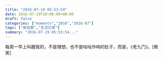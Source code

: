 ```yaml
---
title: "2016-07-19 05:53:54"
date: 2016-07-19T10:00:00+08:00
draft: false
categories: ["moments","2016","2016-07"]
tags: ["朋友圈","生活记录"]
summary: "2016-07-19 05:53:54..."
---
```


每周一早上叫醒我的，不是理想，也不是咕咕作响的肚子，而是，《老九门》。[微笑]

